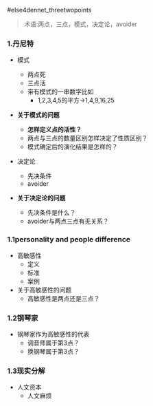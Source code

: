 #else4dennet_threetwopoints

> 术语:两点，三点，模式，决定论，avoider

### 1.丹尼特
- 模式
    + 两点死
    + 三点活
    + 带有模式的一串数字比如
        * 1,2,3,4,5的平方->1,4,9,16,25
- **关于模式的问题**
    + **怎样定义点的活性？**
    + 两点与三点的数量区别怎样决定了性质区别？
    + 模式确定后的演化结果是怎样的？  

- 决定论
    + 先决条件 
    + avoider
- **关于决定论的问题**
    + 先决条件是什么？
    + avoider与两点三点有无关系？ 

### 1.1personality and people difference
- 高敏感性
    + 定义
    + 标准
    + 案例
- 关于高敏感性的问题
    + 高敏感性是两点还是三点？

### 1.2钢琴家
- 钢琴家作为高敏感性的代表
    + 调音师属于第3点？
    + 换钢琴属于第3点？

### 1.3现实分解
- 人文资本
    + 人文麻烦  